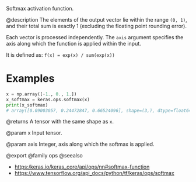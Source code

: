 Softmax activation function.

@description
The elements of the output vector lie within the range `(0, 1)`, and their
total sum is exactly 1 (excluding the floating point rounding error).

Each vector is processed independently. The `axis` argument specifies the
axis along which the function is applied within the input.

It is defined as:
`f(x) = exp(x) / sum(exp(x))`

# Examples
```python
x = np.array([-1., 0., 1.])
x_softmax = keras.ops.softmax(x)
print(x_softmax)
# array([0.09003057, 0.24472847, 0.66524096], shape=(3,), dtype=float64)
```

@returns
A tensor with the same shape as `x`.

@param x
Input tensor.

@param axis
Integer, axis along which the softmax is applied.

@export
@family ops
@seealso
+ <https:/keras.io/keras_core/api/ops/nn#softmax-function>
+ <https://www.tensorflow.org/api_docs/python/tf/keras/ops/softmax>
